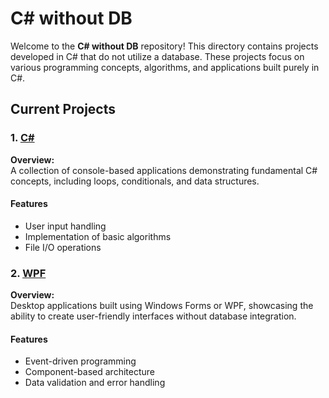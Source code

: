 # C# without DB

Welcome to the **C# without DB** repository! This directory contains projects developed in C# that do not utilize a database. These projects focus on various programming concepts, algorithms, and applications built purely in C#.

## Current Projects

### 1. [C#](https://github.com/melih0132/PROJECTS/tree/main/C%23%20without%20DB/C%23)

**Overview:**  
A collection of console-based applications demonstrating fundamental C# concepts, including loops, conditionals, and data structures.

#### Features
- User input handling
- Implementation of basic algorithms
- File I/O operations

### 2. [WPF](https://github.com/melih0132/PROJECTS/tree/main/C%23%20without%20DB/WPF)

**Overview:**  
Desktop applications built using Windows Forms or WPF, showcasing the ability to create user-friendly interfaces without database integration.

#### Features
- Event-driven programming
- Component-based architecture
- Data validation and error handling
